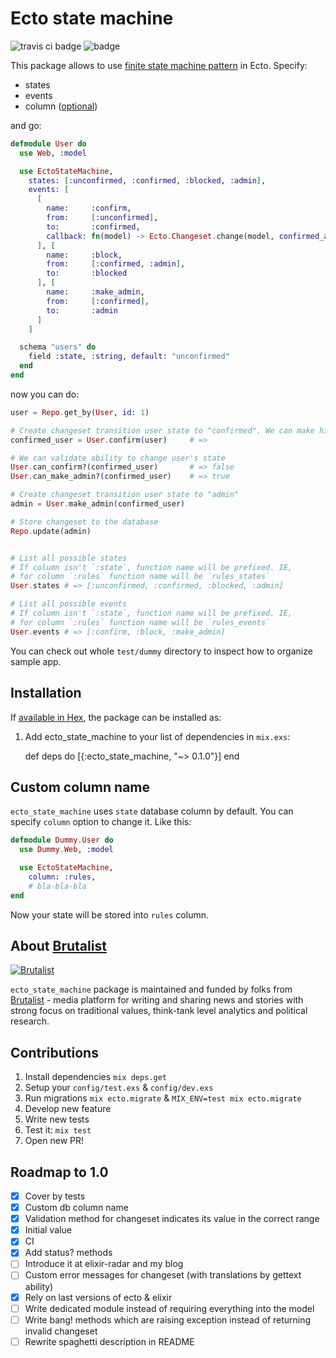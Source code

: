# Ecto state machine

![travis ci badge](https://travis-ci.org/asiniy/ecto_state_machine.svg)
![badge](https://img.shields.io/hexpm/v/ecto_state_machine.svg)

This package allows to use [finite state machine pattern](https://en.wikipedia.org/wiki/Finite-state_machine) in Ecto. Specify:

* states
* events
* column ([optional](#custom-column-name))

and go:

``` elixir
defmodule User do
  use Web, :model

  use EctoStateMachine,
    states: [:unconfirmed, :confirmed, :blocked, :admin],
    events: [
      [
        name:     :confirm,
        from:     [:unconfirmed],
        to:       :confirmed,
        callback: fn(model) -> Ecto.Changeset.change(model, confirmed_at: Ecto.DateTime.utc) end # yeah you can bring your own code to these functions.
      ], [
        name:     :block,
        from:     [:confirmed, :admin],
        to:       :blocked
      ], [
        name:     :make_admin,
        from:     [:confirmed],
        to:       :admin
      ]
    ]

  schema "users" do
    field :state, :string, default: "unconfirmed"
  end
end
```

now you can do:

``` elixir
user = Repo.get_by(User, id: 1)

# Create changeset transition user state to "confirmed". We can make him admin!
confirmed_user = User.confirm(user)     # =>

# We can validate ability to change user's state
User.can_confirm?(confirmed_user)       # => false
User.can_make_admin?(confirmed_user)    # => true

# Create changeset transition user state to "admin"
admin = User.make_admin(confirmed_user)

# Store changeset to the database
Repo.update(admin)                      


# List all possible states
# If column isn't `:state`, function name will be prefixed. IE,
# for column `:rules` function name will be `rules_states`
User.states # => [:unconfirmed, :confirmed, :blocked, :admin]

# List all possible events
# If column isn't `:state`, function name will be prefixed. IE,
# for column `:rules` function name will be `rules_events`
User.events # => [:confirm, :block, :make_admin]
```

You can check out whole `test/dummy` directory to inspect how to organize sample app.

## Installation

If [available in Hex](https://hex.pm/docs/publish), the package can be installed as:

  1. Add ecto_state_machine to your list of dependencies in `mix.exs`:

        def deps do
          [{:ecto_state_machine, "~> 0.1.0"}]
        end

## Custom column name

`ecto_state_machine` uses `state` database column by default. You can specify
`column` option to change it. Like this:

``` elixir
defmodule Dummy.User do
  use Dummy.Web, :model

  use EctoStateMachine,
    column: :rules,
    # bla-bla-bla
end
```

Now your state will be stored into `rules` column.

## About [Brutalist](https://brutalist.press)

[![Brutalist](https://github.com/asiniy/ecto_state_machine/blob/master/brutalist_logo.png)](https://brutalist.press)

`ecto_state_machine` package is maintained and funded by folks from [Brutalist](https://brutalist.press) - media platform for writing and sharing news and stories with strong focus on traditional values, think-tank level analytics and political research.

## Contributions

1. Install dependencies `mix deps.get`
1. Setup your `config/test.exs` & `config/dev.exs`
1. Run migrations `mix ecto.migrate` & `MIX_ENV=test mix ecto.migrate`
1. Develop new feature
1. Write new tests
1. Test it: `mix test`
1. Open new PR!

## Roadmap to 1.0

- [x] Cover by tests
- [x] Custom db column name
- [x] Validation method for changeset indicates its value in the correct range
- [x] Initial value
- [x] CI
- [x] Add status? methods
- [ ] Introduce it at elixir-radar and my blog
- [ ] Custom error messages for changeset (with translations by gettext ability)
- [x] Rely on last versions of ecto & elixir
- [ ] Write dedicated module instead of requiring everything into the model
- [ ] Write bang! methods which are raising exception instead of returning invalid changeset
- [ ] Rewrite spaghetti description in README
